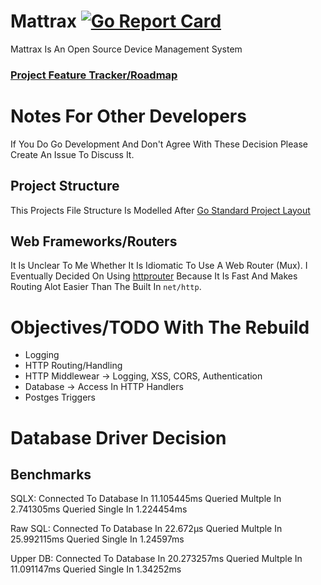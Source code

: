 # Mattrax [![Go Report Card](https://goreportcard.com/badge/github.com/mattrax/Mattrax)](https://goreportcard.com/report/github.com/mattrax/Mattrax)
Mattrax Is An Open Source Device Management System

### [Project Feature Tracker/Roadmap](https://github.com/mattrax/Mattrax/projects/1)

# Notes For Other Developers
If You Do Go Development And Don't Agree With These Decision Please Create An Issue To Discuss It.

## Project Structure
This Projects File Structure Is Modelled After [Go Standard Project Layout](https://github.com/golang-standards/project-layout)

## Web Frameworks/Routers
It Is Unclear To Me Whether It Is Idiomatic To Use A Web Router (Mux). I Eventually Decided On Using [httprouter](https://github.com/julienschmidt/httprouter) Because It Is Fast And Makes Routing Alot Easier Than The Built In `net/http`.



# Objectives/TODO With The Rebuild
* Logging
* HTTP Routing/Handling
* HTTP Middlewear -> Logging, XSS, CORS, Authentication
* Database -> Access In HTTP Handlers
* Postges Triggers

# Database Driver Decision
## Benchmarks
SQLX:
  Connected To Database In 11.105445ms
  Queried Multple In 2.741305ms
  Queried Single In 1.224454ms

Raw SQL:
  Connected To Database In 22.672µs
  Queried Multple In 25.992115ms
  Queried Single In 1.24597ms

Upper DB:
  Connected To Database In 20.273257ms
  Queried Multple In 11.091147ms
  Queried Single In 1.34252ms
